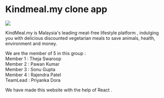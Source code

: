 <h1>Kindmeal.my clone app </h1>
<img src="https://www.kindmeal.my/images/logo-kindmeal.png"/>

KindMeal.my is Malaysia's leading meat-free lifestyle platform , indulging you with delicious discounted vegetarian meals to save animals, health, environment and money.

<p>
We are the member of 5 in this group :
 <br>
Member 1 : Theja Swaroop
  <br>
Member 2 : Pawan Kumar 
  <br>
Member 3 : Sonu Gupta
  <br>
Member 4 : Rajendra Patel
  <br>
TeamLead : Priyanka Dora
</p>
 
We have made this website with the help of React .

